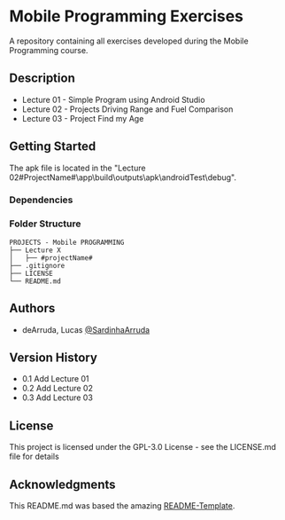 # Mobile Programming Exercises

A repository containing all exercises developed during the Mobile Programming course.


## Description

* Lecture 01 - Simple Program using Android Studio
* Lecture 02 - Projects Driving Range and Fuel Comparison
* Lecture 03 - Project Find my Age

## Getting Started

The apk file is located in the "Lecture 02\#ProjectName#\app\build\outputs\apk\androidTest\debug\". 

### Dependencies

### Folder Structure

````
PROJECTS - Mobile PROGRAMMING
├── Lecture X
│   ├── #projectName#
├── .gitignore
├── LICENSE
└── README.md
````

## Authors

 - deArruda, Lucas [@SardinhaArruda](https://twitter.com/SardinhaArruda)

## Version History

* 0.1
    Add Lecture 01
* 0.2
    Add Lecture 02
* 0.3
    Add Lecture 03

## License

This project is licensed under the GPL-3.0 License - see the LICENSE.md file for details

## Acknowledgments

This README.md was based the amazing [README-Template](https://gist.github.com/DomPizzie/7a5ff55ffa9081f2de27c315f5018afc).